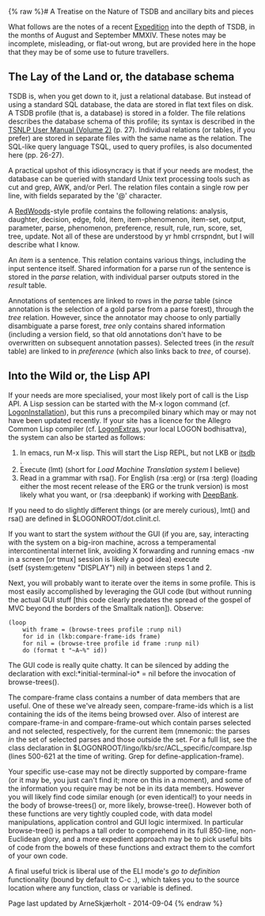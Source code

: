 {% raw %}# A Treatise on the Nature of TSDB and ancillary bits and pieces

What follows are the notes of a recent [Expedition](/ArneSkj%C3%A6rholt)
into the depth of TSDB, in the months of August and September MMXIV.
These notes may be incomplete, misleading, or flat-out wrong, but are
provided here in the hope that they may be of some use to future
travellers.

## The Lay of the Land or, the database schema

TSDB is, when you get down to it, just a relational database. But
instead of using a standard SQL database, the data are stored in flat
text files on disk. A TSDB profile (that is, a database) is stored in a
folder. The file relations describes the database schema of this
profile; its syntax is described in the [TSNLP User Manual (Volume
2)](http://www.delph-in.net/tsnlp/ftp/manual/volume2.ps.gz) (p. 27).
Individual relations (or tables, if you prefer) are stored in separate
files with the same name as the relation. The SQL-like query language
TSQL, used to query profiles, is also documented here (pp. 26-27).

A practical upshot of this idiosyncracy is that if your needs are
modest, the database can be queried with standard Unix text processing
tools such as cut and grep, AWK, and/or Perl. The relation files contain
a single row per line, with fields separated by the '@' character.

A [RedWoods](/RedWoods)-style profile contains the following relations:
analysis, daughter, decision, edge, fold, item, item-phenomenon,
item-set, output, parameter, parse, phenomenon, preference, result,
rule, run, score, set, tree, update. Not all of these are understood by
yr hmbl crrspndnt, but I will describe what I know.

An *item* is a sentence. This relation contains various things,
including the input sentence itself. Shared information for a parse run
of the sentence is stored in the *parse* relation, with individual
parser outputs stored in the *result* table.

Annotations of sentences are linked to rows in the *parse* table (since
annotation is the selection of a gold parse from a parse forest),
through the *tree* relation. However, since the annotator may choose to
only partially disambiguate a parse forest, *tree* only contains shared
information (including a version field, so that old annotations don't
have to be overwritten on subsequent annotation passes). Selected trees
(in the *result* table) are linked to in *preference* (which also links
back to *tree*, of course).

## Into the Wild or, the Lisp API

If your needs are more specialised, your most likely port of call is the
Lisp API. A Lisp session can be started with the M-x logon command (cf.
[LogonInstallation](../LogonInstallation)), but this runs a precompiled
binary which may or may not have been updated recently. If your site has
a licence for the Allegro Common Lisp compiler (cf.
[LogonExtras](../LogonExtras), your local LOGON bodhisattva), the system
can also be started as follows:

1. In emacs, run M-x lisp. This will start the Lisp REPL, but not LKB
or [itsdb](/itsdb) .
2. Execute (lmt) (short for *Load Machine Translation system* I
believe)
3. Read in a grammar with rsa(). For English (rsa :erg) or (rsa :terg)
(loading either the most recent release of the ERG or the trunk
version) is most likely what you want, or (rsa :deepbank) if working
with [DeepBank](https://blog.inductorsoftware.com/docsproto/home/DeepBank).

If you need to do slightly different things (or are merely curious),
lmt() and rsa() are defined in $LOGONROOT/dot.clinit.cl.

If you want to start the system *without* the GUI (if you are, say,
interacting with the system on a big-iron machine, across a
temperamental intercontinental internet link, avoiding X forwarding and
running emacs -nw in a screen \[or tmux\] session is likely a good idea)
execute (setf (system:getenv "DISPLAY") nil) in between steps 1 and 2.

Next, you will probably want to iterate over the items in some profile.
This is most easily accomplished by leveraging the GUI code (but without
running the actual GUI stuff \[this code clearly predates the spread of
the gospel of MVC beyond the borders of the Smalltalk nation\]).
Observe:

    (loop
        with frame = (browse-trees profile :runp nil)
        for id in (lkb:compare-frame-ids frame)
        for nil = (browse-tree profile id frame :runp nil)
        do (format t "~A~%" id))

The GUI code is really quite chatty. It can be silenced by adding the
declaration with excl:\*initial-terminal-io\* = nil before the
invocation of browse-trees().

The compare-frame class contains a number of data members that are
useful. One of these we've already seen, compare-frame-ids which is a
list containing the ids of the items being browsed over. Also of
interest are compare-frame-in and compare-frame-out which contain parses
selected and not selected, respectively, for the current item (mnemonic:
the parses *in* the set of selected parses and those *out*side the set.
For a full list, see the class declaration in
$LOGONROOT/lingo/lkb/src/ACL\_specific/compare.lsp (lines 500-621 at the
time of writing. Grep for define-application-frame).

Your specific use-case may not be directly supported by compare-frame
(or it may be, you just can't find it; more on this in a moment), and
some of the information you require may be not be in its data members.
However you will likely find code similar enough (or even identical!) to
your needs in the body of browse-trees() or, more likely, browse-tree().
However both of these functions are very tightly coupled code, with data
model manipulations, application control and GUI logic intermixed. In
particular browse-tree() is perhaps a tall order to comprehend in its
full 850-line, non-Euclidean glory, and a more expedient approach may be
to pick useful bits of code from the bowels of these functions and
extract them to the comfort of your own code.

A final useful trick is liberal use of the ELI mode's *go to definition*
functionality (bound by default to C-c .), which takes you to the source
location where any function, class or variable is defined.

Page last updated by ArneSkjærholt - 2014-09-04
{% endraw %}